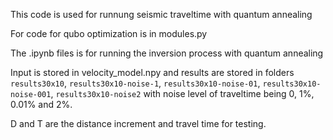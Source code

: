 This code is used for runnung seismic traveltime with quantum annealing

For code for qubo optimization is in modules.py

The .ipynb files is for running the inversion process with quantum annealing

Input is stored in velocity_model.npy
and results are stored in folders `results30x10`, `results30x10-noise-1`, `results30x10-noise-01`, `results30x10-noise-001`, `results30x10-noise2` with noise level of traveltime being 0, 1%, 0.01% and 2%.

D and T are the distance increment and travel time for testing.